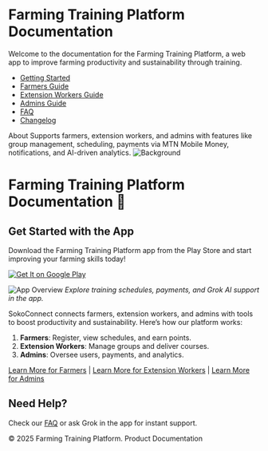 
# Farming Training Platform Documentation

Welcome to the documentation for the Farming Training Platform, a web app to improve farming productivity and sustainability through training.

- [Getting Started](./getting-started/overview.md)
- [Farmers Guide](./user-guides/farmers/getting-started.md)
- [Extension Workers Guide](./user-guides/extension-workers/getting-started.md)
- [Admins Guide](./user-guides/admins/getting-started.md)
- [FAQ](./faq/faq.md)
- [Changelog](./changelog/changelog.md)


 About
Supports farmers, extension workers, and admins with features like group management, scheduling, payments via MTN Mobile Money, notifications, and AI-driven analytics.
![Background](/coopconnect-doc/docs/visuals/background.png)
# Farming Training Platform Documentation 🌱

## Get Started with the App
Download the Farming Training Platform app from the Play Store and start improving your farming skills today!

[![Get It on Google Play](https://play.google.com/intl/en_us/badges/static/images/badges/en_badge_web_generic.png)](https://play.google.com/store)

![App Overview](images/app-home.png)
*Explore training schedules, payments, and Grok AI support in the app.*

SokoConnect connects farmers, extension workers, and admins with tools to boost productivity and sustainability. Here’s how our platform works:

1. **Farmers**: Register, view schedules, and earn points.
2. **Extension Workers**: Manage groups and deliver courses.
3. **Admins**: Oversee users, payments, and analytics.

[Learn More for Farmers](./farmers-guide.md) | [Learn More for Extension Workers](./extension-workers-guide.md) | [Learn More for Admins](./admins-guide.md)

## Need Help?
Check our [FAQ](./faq.md) or ask Grok in the app for instant support.

© 2025 Farming Training Platform. Product Documentation
